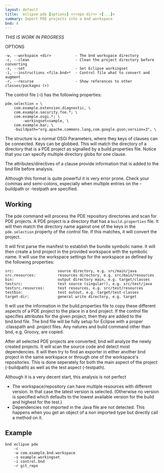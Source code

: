 ```yaml
---
layout: default
title:  eclipse pde [options] <<repo-dir>> <[...]>
summary: Import PDE projects into a bnd workspace 
bnd: 4
---
```


_THIS IS WORK IN PROGRESS_

OPTIONS

    -w, --workspace <dir>           - The bnd workspace directory
    -c, --clean                     - Clean the project directory before converting
    -s, --set                       - Set Eclipse workingset
    -i, --instructions <file.bnd>*  - Control file what to convert and augment
    -r, --recurse                   - Show references to other classes/packages (>)

The control file (-i) has the following properties: 

	pde.selection = \
	    com.example.extension.diagnostic, \
	    com.example.security.foo.*; \
	    com.example.osgi.*; \
	        -workingset=sample, \
	    com.example.bar; \
		-buildpath="org.apache.commons.lang,com.google.gson;version=3", \

The structure is a normal OSGi Parameters, where they keys of clauses can be connected. Keys can be globbed. This will match the directory of a directory that is a PDE project as signalled by a build.properties file. Notice that you can specify multiple directory globs for one clause. 

The attributes/directives of a clause provide information that is added to the bnd file before analysis.

Although this format is quite powerful it is very error prone. Check your commas and semi-colons, especially when multiple entries on the -buildpath or -testpath are specified.

## Working

The pde command will process the PDE repository directories and scan for PDE projects. A PDE project is a directory that has a `build.properties` file. It will then match the directory name against one of the keys in the `pde.selection` property of the control file. If this matches, it will convert the project.

It will first parse the manifest to establish the bundle symbolic name. It will then create a bnd project in the provided workspace with the symbolic name. It will use the workspace settings for the workspace as defined by the following properties:

	src:                    source directory, e.g. src/main/java
	src.resources:          resources directory, e.g. src/main/resources
	bin:                    output directory main, e.g. target/classes
	testsrc:                test source (singular!), e.g. src/test/java
	testsrc.resources:      test resources, e.g. src/test/resources
	testbin:                test outout, e.g. target/test-classes
	target-dir:             general write directory, e.g. target

It will use the information in the build.properties file to copy these different aspects of a PDE project to the place in a bnd project. If the control file specifies attributes for the given project, then they are added to the bnd.bnd file. The bnd file will be fully setup for Eclipse with a proper .classpath and .project files. Any natures and build command other than bnd, e.g. Groovy, are copied.

After all selected PDE projects are converted, bnd will analyze the newly created projects. It will scan the source code and detect most dependencies. It will then try to find an exporter in either another bnd project in the same workspace or through one of the workspace's repositories. This is done seperately for both the main aspect of the project (-buildpath) as well as the test aspect (-testpath). 

Although it is a very decent start, this analysis is not perfect

* The workspace/repository can have multiple resources with different version. In that case the latest version is selected. (Otherwise no version is specified which defaults to the lowest available version for the build and highest for the test.)
* Dependencies not imported in the Java file are not detected. This happens when you get an object of a non imported type but directly call a method on it.

## Example

	bnd eclipse pde 
		-c 
		-w com.example.bnd.workspace 
		-s example.workingset 
		-i control.bnd  
		-r git_repo




